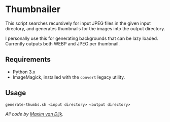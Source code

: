 # Thumbnailer

This script searches recursively for input JPEG files in the given input
directory, and generates thumbnails for the images into the output directory.

I personally use this for generating backgrounds that can be lazy loaded.
Currently outputs both WEBP and JPEG per thumbnail.

## Requirements
- Python 3.x
- ImageMagick, installed with the `convert` legacy utility.

## Usage
`generate-thumbs.sh <input directory> <output directory>`


*All code by [Maxim van Dijk](maximvandijk.nl).*
